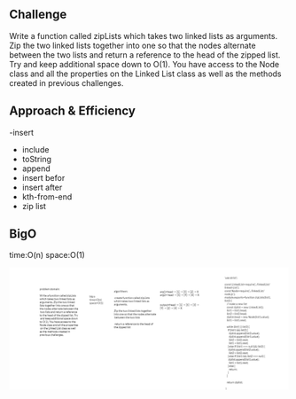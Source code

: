 ## Challenge
Write a function called zipLists which takes two linked lists as arguments. Zip the two linked lists together into one so that the nodes alternate between the two lists and return a reference to the head of the zipped list. Try and keep additional space down to O(1). You have access to the Node class and all the properties on the Linked List class as well as the methods created in previous challenges.

## Approach & Efficiency
-insert
- include
- toString
- append
- insert befor
- insert after
- kth-from-end
- zip list

## BigO
time:O(n)
space:O(1)


![white bored](../asset/zip.png)
